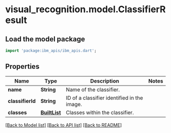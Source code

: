 # visual_recognition.model.ClassifierResult

## Load the model package
```dart
import 'package:ibm_apis/ibm_apis.dart';
```

## Properties
Name | Type | Description | Notes
------------ | ------------- | ------------- | -------------
**name** | **String** | Name of the classifier. | 
**classifierId** | **String** | ID of a classifier identified in the image. | 
**classes** | [**BuiltList<ClassResult>**](ClassResult.md) | Classes within the classifier. | 

[[Back to Model list]](../README.md#documentation-for-models) [[Back to API list]](../README.md#documentation-for-api-endpoints) [[Back to README]](../README.md)


